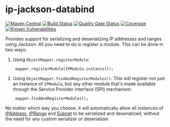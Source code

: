 # ip-jackson-databind
[![Maven Central](https://img.shields.io/maven-central/v/com.github.robtimus/ip-jackson-databind)](https://search.maven.org/artifact/com.github.robtimus/ip-jackson-databind)
[![Build Status](https://github.com/robtimus/ip-jackson-databind/actions/workflows/build.yml/badge.svg)](https://github.com/robtimus/ip-jackson-databind/actions/workflows/build.yml)
[![Quality Gate Status](https://sonarcloud.io/api/project_badges/measure?project=com.github.robtimus%3Aip-jackson-databind&metric=alert_status)](https://sonarcloud.io/summary/overall?id=com.github.robtimus%3Aip-jackson-databind)
[![Coverage](https://sonarcloud.io/api/project_badges/measure?project=com.github.robtimus%3Aip-jackson-databind&metric=coverage)](https://sonarcloud.io/summary/overall?id=com.github.robtimus%3Aip-jackson-databind)
[![Known Vulnerabilities](https://snyk.io/test/github/robtimus/ip-jackson-databind/badge.svg)](https://snyk.io/test/github/robtimus/ip-jackson-databind)

Provides support for serializing and deserializing IP addresses and ranges using Jackson. All you need to do is register a module. This can be done in two ways:

1. Using `ObjectMapper.registerModule`:

        mapper.registerModule(IPModule.instance());

2. Using `ObjectMapper.findAndRegisterModules()`. This will register not just an instance of `IPModule`, but any other module that's made available through the Service Provider Interface (SPI) mechanism:

        mapper.findAndRegisterModules();

No matter which way you choose, it will automatically allow all instances of [IPAddress](https://robtimus.github.io/ip-utils/apidocs/com/github/robtimus/net/ip/IPAddress.html), [IPRange](https://robtimus.github.io/ip-utils/apidocs/com/github/robtimus/net/ip/IPRange.html) and [Subnet](https://robtimus.github.io/ip-utils/apidocs/com/github/robtimus/net/ip/Subnet.html) to be serialized and deserialized, without the need for any custom serializer or deserializer.
